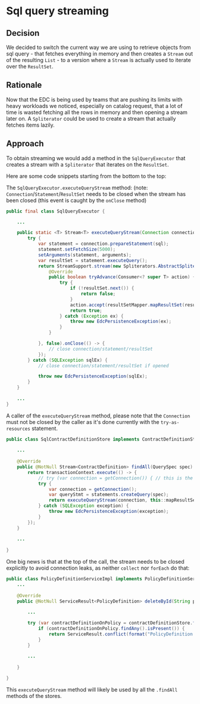 # Sql query streaming

## Decision

We decided to switch the current way we are using to retrieve objects from sql query - that fetches everything in memory 
and then creates a `Stream` out of the resulting `List` - to a version where a `Stream` is actually used to iterate 
over the `ResultSet`.

## Rationale

Now that the EDC is being used by teams that are pushing its limits with heavy workloads we noticed, especially on catalog request,
that a lot of time is wasted fetching all the rows in memory and then opening a stream later on.
A `Spliterator` could be used to create a stream that actually fetches items lazily.


## Approach

To obtain streaming we would add a method in the `SqlQueryExecutor` that creates a stream with a `Spliterator` that iterates on the `ResultSet`.

Here are some code snippets starting from the bottom to the top:

The `SqlQueryExecutor.executeQueryStream` method:
(note: `Connection`/`Statement`/`ResultSet` needs to be closed when the stream has been closed (this event is caught by the `onClose` method)

```java
public final class SqlQueryExecutor {

    ...

    public static <T> Stream<T> executeQueryStream(Connection connection, ResultSetMapper<T> resultSetMapper, String sql, Object... arguments) {
        try {
            var statement = connection.prepareStatement(sql);
            statement.setFetchSize(5000);
            setArguments(statement, arguments);
            var resultSet = statement.executeQuery();
            return StreamSupport.stream(new Spliterators.AbstractSpliterator<T>(Long.MAX_VALUE, Spliterator.ORDERED) {
                @Override
                public boolean tryAdvance(Consumer<? super T> action) {
                    try {
                        if (!resultSet.next()) {
                            return false;
                        }
                        action.accept(resultSetMapper.mapResultSet(resultSet));
                        return true;
                    } catch (Exception ex) {
                        throw new EdcPersistenceException(ex);
                    }
                }

            }, false).onClose(() -> {
                // close connection/statement/resultSet    
            });
        } catch (SQLException sqlEx) {
            // close connection/statement/resultSet if opened

            throw new EdcPersistenceException(sqlEx);
        }
    }
    
    ...
}
```

A caller of the `executeQueryStream` method, please note that the `Connection` must not be closed by the caller as it's done
currently with the `try-as-resources` statement.

```java
public class SqlContractDefinitionStore implements ContractDefinitionStore {
    
    ...
    
    @Override
    public @NotNull Stream<ContractDefinition> findAll(QuerySpec spec) {
        return transactionContext.execute(() -> {
            // try (var connection = getConnection()) { // this is the old way, not needed now as the connection will be closed by the stream itself
            try {
                var connection = getConnection();
                var queryStmt = statements.createQuery(spec);
                return executeQueryStream(connection, this::mapResultSet, queryStmt.getQueryAsString(), queryStmt.getParameters());
            } catch (SQLException exception) {
                throw new EdcPersistenceException(exception);
            }
        });
    }
    
    ...
    
}
```

One big news is that at the top of the call, the stream needs to be closed explicitly to avoid connection leaks, as
neither `collect` nor `forEach` do that:

```java
public class PolicyDefinitionServiceImpl implements PolicyDefinitionService {
    ...
    
    @Override
    public @NotNull ServiceResult<PolicyDefinition> deleteById(String policyId) {
        
        ...

        try (var contractDefinitionOnPolicy = contractDefinitionStore.findAll(queryContractPolicyFilter)) { // this will close the stream after the use
            if (contractDefinitionOnPolicy.findAny().isPresent()) {
                return ServiceResult.conflict(format("PolicyDefinition %s cannot be deleted as it is referenced by at least one contract definition", policyId));
            }
        }
        
        ...
    
    }

}
```

This `executeQueryStream` method will likely be used by all the `.findAll` methods of the stores.